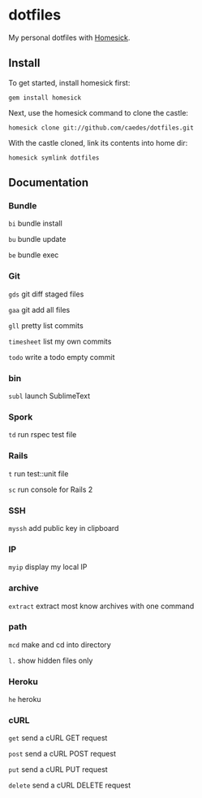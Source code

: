# dotfiles

My personal dotfiles with [Homesick](https://github.com/technicalpickles/homesick).

## Install

To get started, install homesick first:

```shell
gem install homesick
```

Next, use the homesick command to clone the castle:

```shell
homesick clone git://github.com/caedes/dotfiles.git
```

With the castle cloned, link its contents into home dir:

```shell
homesick symlink dotfiles
```

## Documentation

### Bundle

`bi` bundle install

`bu` bundle update

`be` bundle exec

### Git

`gds` git diff staged files

`gaa` git add all files

`gll` pretty list commits

`timesheet` list my own commits

`todo` write a todo empty commit

### bin

`subl` launch SublimeText

### Spork

`td` run rspec test file

### Rails

`t` run test::unit file

`sc` run console for Rails 2

### SSH

`myssh` add public key in clipboard

### IP

`myip` display my local IP

### archive

`extract` extract most know archives with one command

### path

`mcd` make and cd into directory

`l.` show hidden files only

### Heroku

`he` heroku

### cURL

`get` send a cURL GET request

`post` send a cURL POST request

`put` send a cURL PUT request

`delete` send a cURL DELETE request
